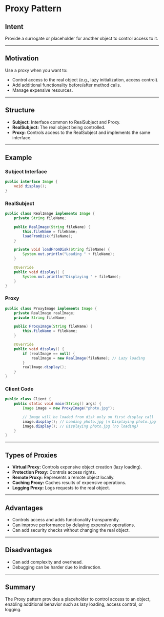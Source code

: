 # Proxy Pattern

## Intent

Provide a surrogate or placeholder for another object to control access to it.

---

## Motivation

Use a proxy when you want to:

- Control access to the real object (e.g., lazy initialization, access control).
- Add additional functionality before/after method calls.
- Manage expensive resources.

---

## Structure

- **Subject:** Interface common to RealSubject and Proxy.
- **RealSubject:** The real object being controlled.
- **Proxy:** Controls access to the RealSubject and implements the same interface.

---

## Example

### Subject Interface

```java
public interface Image {
    void display();
}
```

### RealSubject

```java
public class RealImage implements Image {
    private String fileName;

    public RealImage(String fileName) {
        this.fileName = fileName;
        loadFromDisk(fileName);
    }

    private void loadFromDisk(String fileName) {
        System.out.println("Loading " + fileName);
    }

    @Override
    public void display() {
        System.out.println("Displaying " + fileName);
    }
}
```

### Proxy

```java
public class ProxyImage implements Image {
    private RealImage realImage;
    private String fileName;

    public ProxyImage(String fileName) {
        this.fileName = fileName;
    }

    @Override
    public void display() {
        if (realImage == null) {
            realImage = new RealImage(fileName); // Lazy loading
        }
        realImage.display();
    }
}
```

### Client Code

```java
public class Client {
    public static void main(String[] args) {
        Image image = new ProxyImage("photo.jpg");

        // Image will be loaded from disk only on first display call
        image.display(); // Loading photo.jpg \n Displaying photo.jpg
        image.display(); // Displaying photo.jpg (no loading)
    }
}
```

---

## Types of Proxies

- **Virtual Proxy:** Controls expensive object creation (lazy loading).
- **Protection Proxy:** Controls access rights.
- **Remote Proxy:** Represents a remote object locally.
- **Caching Proxy:** Caches results of expensive operations.
- **Logging Proxy:** Logs requests to the real object.

---

## Advantages

- Controls access and adds functionality transparently.
- Can improve performance by delaying expensive operations.
- Can add security checks without changing the real object.

---

## Disadvantages

- Can add complexity and overhead.
- Debugging can be harder due to indirection.

---

## Summary

The Proxy pattern provides a placeholder to control access to an object, enabling additional behavior such as lazy loading, access control, or logging.
